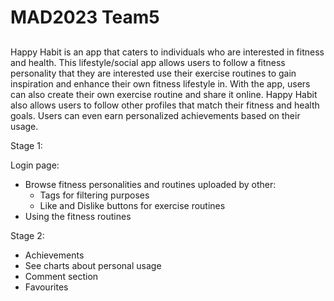 # MAD2023 Team5
## 

Happy Habit is an app that caters to individuals who are interested in fitness and health. This lifestyle/social app allows users to follow a fitness personality that they are interested use their exercise routines to gain inspiration and enhance their own fitness lifestyle in. With the app, users can also create their own exercise routine and share it online. Happy Habit also allows users to follow other profiles that match their fitness and health goals. Users can even earn personalized achievements based on their usage.

Stage 1:

Login page:
- Browse fitness personalities and routines uploaded by other:
    - Tags for filtering purposes
    - Like and Dislike buttons for exercise routines
- Using the fitness routines



Stage 2:

- Achievements
- See charts about personal usage
- Comment section
- Favourites


